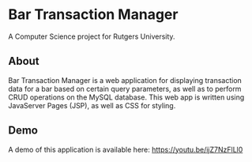 # Bar Transaction Manager
A Computer Science project for Rutgers University.
## About

Bar Transaction Manager is a web application for displaying transaction data for a bar based on certain query parameters, as well as to perform CRUD operations on the MySQL database. This web app is written using JavaServer Pages (JSP), as well as CSS for styling.

## Demo

A demo of this application is available here: https://youtu.be/ijZ7NzFlLl0
